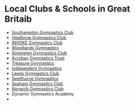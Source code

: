 # Local Clubs & Schools in Great Britaib

* [Southampton Gymnastics Club](https://www.sotongym.co.uk/disciplines/acrobatic-gymnastics/great-britain)
* [Heathrow Gymnastics Club](https://heathrowgymnastics.org.uk/#!)
* [INVOKE Gymnastics Club](https://www.invokegymnastics.co.uk/acro)
* [Woodlands Gymnastics](https://coventrygymnastics.co/)
* [Sovereign Gymnastics Club](https://www.sovereigngymnastics.co.uk/)
* [Acrobay Gymnastics Trust](https://www.acrobay.co.uk/blank-1)
* [Treasure Gymnastics](https://acro.treasuregymnastics.co.uk/home)
* [Independent Gymnastics](https://www.independentgymnastics.com/disciplines/acrobatic-gymnastics/)
* [Leeds Gymnastics Club](https://leedsgymnastics.com/gymnasts/history/)
* [Spelthorne Gymnastics](https://www.spelthornegymnastics.com/)
* [Seaham Gymnastics Club](https://www.clubdurham.co.uk/clubs/seaham-gymnastics-club/)
* [Norwich Gymnastics Club](https://www.norwichgymnasticsclub.co.uk/index.php)
* Dynamic Gymnastics Academy
* 
